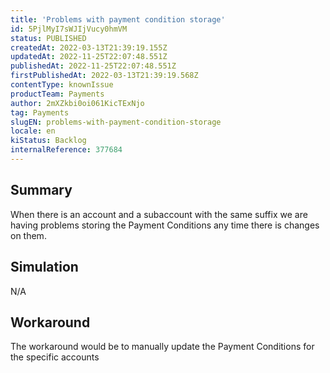 ```yaml
---
title: 'Problems with payment condition storage'
id: 5PjlMyI7sWJIjVucy0hmVM
status: PUBLISHED
createdAt: 2022-03-13T21:39:19.155Z
updatedAt: 2022-11-25T22:07:48.551Z
publishedAt: 2022-11-25T22:07:48.551Z
firstPublishedAt: 2022-03-13T21:39:19.568Z
contentType: knownIssue
productTeam: Payments
author: 2mXZkbi0oi061KicTExNjo
tag: Payments
slugEN: problems-with-payment-condition-storage
locale: en
kiStatus: Backlog
internalReference: 377684
---
```


## Summary


When there is an account and a subaccount with the same suffix we are having problems storing the Payment Conditions any time there is changes on them.



## Simulation


N/A




## Workaround


The workaround would be to manually update the Payment Conditions for the specific accounts

